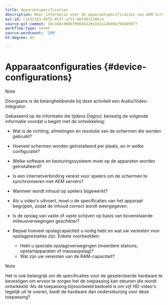 ```yaml
---
title: Apparaatspecificaties
description: Meer informatie over de apparaatspecificaties van AEM Screens.
exl-id: c2e521b3-89f5-4537-a751-0bfa031286c4
source-git-commit: 10c168cd00b79964d229e3d2a14049e799d89d77
workflow-type: tm+mt
source-wordcount: '209'
ht-degree: 0%

---
```


# Apparaatconfiguraties {#device-configurations}

>[!NOTE]
>
>Doorgaans is de belanghebbende bij deze activiteit een Audio/Video-integrator.

Gebaseerd op de informatie die tijdens *Dagnul*, bevestig de volgende informatie voordat u begint met de ontwikkeling:

* Wat is de richting, afmetingen en resolutie van de schermen die worden gebruikt?

* Hoeveel schermen worden geïnstalleerd per plaats, en in welke configuratie?

* Welke software en besturingssysteem moet op de apparaten worden geïnstalleerd?

* Is een internetverbinding vereist voor spelers om de schermen te synchroniseren met AEM servers?

* Wanneer wordt inhoud op spelers bijgewerkt?

* Als u video&#39;s uitvoert, moet u de specificaties van het apparaat begrijpen, zodat de inhoud correct wordt weergegeven.

* Is de opslag van vaste of vaste schijven op basis van bovenstaande milieuoverwegingen geschikter?

* Bepaal hoeveel opslagcapaciteit u nodig hebt en wat uw vereisten voor opslagprestaties zijn. Enkele voorbeelden:
   * Hebt u speciale opslagoverwegingen (meerdere stations, opstartapparaten of massaopslag)?
   * Wat zijn uw vereisten van de RAM-capaciteit?


>[!NOTE]
>
>Het is ook belangrijk om de specificaties voor de geselecteerde hardware te bevestigen om ervoor te zorgen het de toepassing kan steunen die wordt ontwikkeld. Als de toepassing bijvoorbeeld bedoeld is om vijf HD-video&#39;s tegelijk uit te voeren, biedt de hardware dan ondersteuning voor deze toepassing?
